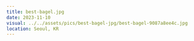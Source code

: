 ```yaml
---
title: best-bagel.jpg
date: 2023-11-10
visual: ../../assets/pics/best-bagel-jpg/best-bagel-9087a8ee4c.jpg
location: Seoul, KR
---
```


